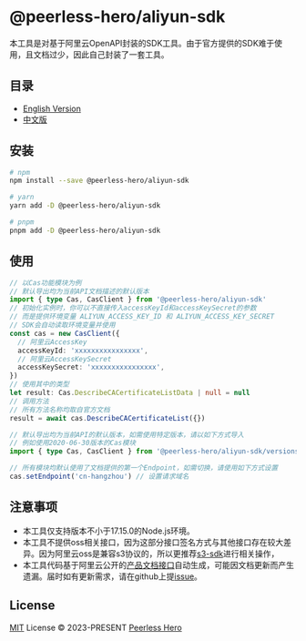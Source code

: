 # @peerless-hero/aliyun-sdk

本工具是对基于阿里云OpenAPI封装的SDK工具。由于官方提供的SDK难于使用，且文档过少，因此自己封装了一套工具。

## 目录

- [English Version](README.md)
- [中文版](README.zh-cn.md)

## 安装

```bash
# npm
npm install --save @peerless-hero/aliyun-sdk

# yarn
yarn add -D @peerless-hero/aliyun-sdk

# pnpm
pnpm add -D @peerless-hero/aliyun-sdk
```

## 使用

```ts
// 以Cas功能模块为例
// 默认导出均为当前API文档描述的默认版本
import { type Cas, CasClient } from '@peerless-hero/aliyun-sdk'
// 初始化实例时，你可以不直接传入accessKeyId和accessKeySecret的参数
// 而是提供环境变量 ALIYUN_ACCESS_KEY_ID 和 ALIYUN_ACCESS_KEY_SECRET
// SDK会自动读取环境变量并使用
const cas = new CasClient({
  // 阿里云AccessKey
  accessKeyId: 'xxxxxxxxxxxxxxxx',
  // 阿里云AccessKeySecret
  accessKeySecret: 'xxxxxxxxxxxxxxxx',
})
// 使用其中的类型
let result: Cas.DescribeCACertificateListData | null = null
// 调用方法
// 所有方法名称均取自官方文档
result = await cas.DescribeCACertificateList({})
```

```ts
// 默认导出均为当前API的默认版本，如需使用特定版本，请以如下方式导入
// 例如使用2020-06-30版本的Cas模块
import { type Cas, CasClient } from '@peerless-hero/aliyun-sdk/versions/2020-06-30'
```

```ts
// 所有模块均默认使用了文档提供的第一个Endpoint，如需切换，请使用如下方式设置
cas.setEndpoint('cn-hangzhou') // 设置请求域名
```

## 注意事项

- 本工具仅支持版本不小于17.15.0的Node.js环境。
- 本工具不提供oss相关接口，因为这部分接口签名方式与其他接口存在较大差异。因为阿里云oss是兼容s3协议的，所以更推荐[s3-sdk](https://github.com/aws/aws-sdk-js-v3)进行相关操作，
- 本工具代码基于阿里云公开的[产品文档接口](https://api.aliyun.com/meta/v1/products)自动生成，可能因文档更新而产生遗漏。届时如有更新需求，请在github上提[issue](https://github.com/peerless-hero/aliyun-sdk/issues)。

## License

[MIT](./LICENSE) License © 2023-PRESENT [Peerless Hero](https://github.com/peerless-hero)
